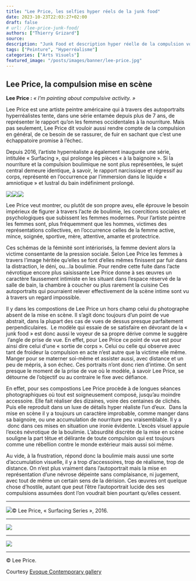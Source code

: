 ```yaml
---
title: "Lee Price, les selfies hyper réels de la junk food"
date: 2023-10-23T22:03:27+02:00
draft: false
# url: /lee-price-junk-food/
authors: ["Thierry Grizard"]
source:
description: "Junk Food et description hyper réelle de la compulsion voici le thème de la série d'autoportraits réalisés par Lee Price depuis bientôt 7 années."
tags: ["Peinture", "Hyperréalisme"]
categories: ["Arts Visuels"]
featured_image: "/posts/images/banner/lee-price.jpg"
---
```

## Lee Price, la compulsion mise en scène

**Lee Price :** *« I’m painting about compulsive activity. »*

Lee Price est une artiste peintre américaine qui à travers des autoportraits hyperréalistes tente, dans une série entamée depuis plus de 7 ans, de représenter le rapport qu’on les femmes occidentales à la nourriture. Mais pas seulement, Lee Price dit vouloir aussi rendre compte de la compulsion en général, de ce besoin de se rassurer, de fuir en sachant que c’est une échappatoire promise à l’échec.

Depuis 2016, l’artiste hyperréaliste a également inaugurée une série, intitulée « Surfacing », qui prolonge les pièces « à la baignoire ». Si la nourriture et la compulsion boulimique ne sont plus représentées, le sujet central demeure identique, à savoir, le rapport narcissique et régressif au corps, représenté en l’occurrence par l’immersion dans le liquide « amniotique » et lustral du bain indéfiniment prolongé.

![](/posts/images/lee-price/lee-price-complusion-hyperrealisme-artiste-peintre-painting-art-contemporain-photography.911-1024x433.jpg)![](/posts/images/lee-price/lee-price-complusion-hyperrealisme-artiste-peintre-painting-art-contemporain-photography.910-1024x455.jpg)![](/posts/images/lee-price/lee-price-complusion-hyperrealisme-artiste-peintre-painting-art-contemporain-photography.912-1024x573.jpg)

Lee Price veut montrer, ou plutôt de son propre aveu, elle éprouve le besoin impérieux de figurer à travers l’acte de boulimie, les coercitions sociales et psychologiques que subissent les femmes modernes. Pour l’artiste peintre les femmes sont, plus fréquemment que les hommes, victimes des représentations collectives, en l’occurrence celles de la femme active, mince, soignée, sportive, mère, attentive, amante et protectrice.

Ces schémas de la féminité sont intériorisés, la femme devient alors la victime consentante de la pression sociale. Selon Lee Price les femmes à travers l’image héritée qu’elles se font d’elles mêmes finissent par fuir dans la distraction, le déni, ou…la boulimie. Pour rendre cette fuite dans l’acte névrotique encore plus saisissante Lee Price donne à ses œuvres un caractère faussement intimiste en les situant dans l’espace réservé de la salle de bain, la chambre à coucher ou plus rarement la cuisine Ces autoportraits qui pourraient relever effectivement de la scène intime sont vu à travers un regard impossible.

Il y dans les compostions de Lee Price un hors champ celui du photographe absent de la mise en scène. Il s’agit donc toujours d’un point de vue abstrait, dans la plupart des cas de vues de dessus presque parfaitement perpendiculaires.  Le modèle qui essaie de se satisfaire en dévorant de la « junk food » est donc aussi le voyeur de sa propre dérive comme le suggère  l’angle de prise de vue. En effet, pour Lee Price ce point de vue est pour ainsi dire celui d’une « sortie de corps ». Celui ou celle qui observe avec tant de froideur la compulsion en acte n’est autre que la victime elle même. Manger pour se materner soi-même et assister aussi, avec distance et un peu de mépris, à son échec. Ces portraits n’ont donc rien d’intime. On sent presque le moment de la prise de vue où le modèle, à savoir Lee Price, se détourne de l’objectif ou au contraire le fixe avec défiance.

En effet, pour ses compostions Lee Price procède à de longues séances photographiques où tout est soigneusement composé, jusqu’au moindre accessoire. Elle fait réaliser des dizaines, voire des centaines de clichés. Puis elle reproduit dans un luxe de détails hyper réaliste l’un d’eux.  Dans la mise en scène il y a toujours un caractère improbable, comme manger dans sa baignoire, ou une accumulation de nourriture peu vraisemblable. Il y a  donc dans ces mises en situation une ironie évidente. L’excès visuel appuie l’excès névrotique de la boulimie. L’absurdité discrète de la mise en scène souligne la part têtue et délirante de toute compulsion qui est toujours comme une rébellion contre le monde extérieur mais aussi soi même.

Au vide, à la frustration, répond donc la boulimie mais aussi une sorte d’accumulation visuelle, il y a trop d’accessoires, trop de réalisme, trop de distance. On n’est plus vraiment dans l’autoportrait mais la mise en représentation d’une névrose dépeinte sans complaisance, ni jugement, avec tout de même un certain sens de la dérision. Ces œuvres ont quelque chose d’hostile, autant que peut l’être l’autoportrait lucide des ses compulsions assumées dont l’on voudrait bien pourtant qu’elles cessent.

---

![](/posts/images/lee-price/lee-price-hyperrealism-surfacing-evoque-contemporary-gallery-ld.jpg)© Lee Price, « Surfacing Series », 2016.

---

![](/posts/images/lee-price/LisaInTubWithChocolateCake_44x60.jpg)

---

![](/posts/images/lee-price/Sunday_48x60.jpg)

---

© Lee Price.

Courtesy [Evoque Contemporary gallery](http://www.evokecontemporary.com/?ref=artefields.net)